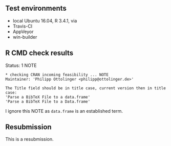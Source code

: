 ## Test environments

* local Ubuntu 16.04, R 3.4.1, via
* Travis-CI
* AppVeyor
* win-builder

## R CMD check results

Status: 1 NOTE
```
* checking CRAN incoming feasibility ... NOTE
Maintainer: 'Philipp Ottolinger <philipp@ottolinger.de>'

The Title field should be in title case, current version then in title case:
'Parse a BibTeX File to a data.frame'
'Parse a BibTeX File to a Data.frame'
```

I ignore this NOTE as `data.frame` is an established term.

## Resubmission

This is a resubmission.

